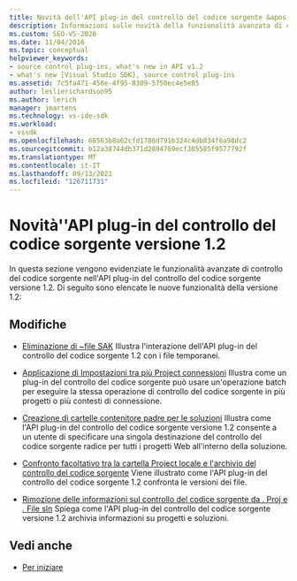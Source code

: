 ```yaml
---
title: Novità dell'API plug-in del controllo del codice sorgente &apos; 1.2
description: Informazioni sulle novità della funzionalità avanzata di controllo del codice sorgente nell'API plug-in del controllo del codice sorgente versione 1.2.
ms.custom: SEO-VS-2020
ms.date: 11/04/2016
ms.topic: conceptual
helpviewer_keywords:
- source control plug-ins, what's new in API v1.2
- what's new [Visual Studio SDK], source control plug-ins
ms.assetid: 7c5fa471-456e-4f95-8309-5750ec4e5e85
author: leslierichardson95
ms.author: lerich
manager: jmartens
ms.technology: vs-ide-sdk
ms.workload:
- vssdk
ms.openlocfilehash: 68563b8a62cfd1786d791b324c4db834f6a98dc2
ms.sourcegitcommit: b12a38744db371d2894769ecf305585f9577792f
ms.translationtype: MT
ms.contentlocale: it-IT
ms.lasthandoff: 09/13/2021
ms.locfileid: "126711731"
---
```

# <a name="what39s-new-in-the-source-control-plug-in-api-version-12"></a>Novità&#39;'API plug-in del controllo del codice sorgente versione 1.2
In questa sezione vengono evidenziate le funzionalità avanzate di controllo del codice sorgente nell'API plug-in del controllo del codice sorgente versione 1.2. Di seguito sono elencate le nuove funzionalità della versione 1.2:

## <a name="changes"></a>Modifiche
- [Eliminazione di ~file SAK](../../extensibility/internals/elimination-of-tilde-sak-files.md) Illustra l'interazione dell'API plug-in del controllo del codice sorgente 1.2 con i file temporanei.

- [Applicazione di Impostazioni tra più Project connessioni](../../extensibility/internals/application-of-settings-across-multiple-project-connections.md) Illustra come un plug-in del controllo del codice sorgente può usare un'operazione batch per eseguire la stessa operazione di controllo del codice sorgente in più progetti o più contesti di connessione.

- [Creazione di cartelle contenitore padre per le soluzioni](../../extensibility/internals/creating-parent-container-folders-for-solutions.md) Illustra come l'API plug-in del controllo del codice sorgente versione 1.2 consente a un utente di specificare una singola destinazione del controllo del codice sorgente radice per tutti i progetti Web all'interno della soluzione.

- [Confronto facoltativo tra la cartella Project locale e l'archivio del controllo del codice sorgente](../../extensibility/internals/optional-comparison-of-local-project-folder-to-source-control-store.md) Viene illustrato come l'API plug-in del controllo del codice sorgente 1.2 confronta le versioni dei file.

- [Rimozione delle informazioni sul controllo del codice sorgente da . Proj e . File sln](../../extensibility/internals/removal-of-source-control-information-from-dot-proj-and-dot-sln-files.md) Spiega come l'API plug-in del controllo del codice sorgente versione 1.2 archivia informazioni su progetti e soluzioni.

## <a name="see-also"></a>Vedi anche
- [Per iniziare](../../extensibility/internals/getting-started-with-source-control-plug-ins.md)
